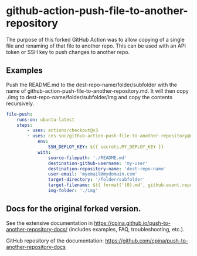 # github-action-push-file-to-another-repository

The purpose of this forked GitHub Action was to allow copying of a single file and renaming of that file to another repo. This can be used with an API token or SSH key to push changes to another repo.

## Examples

Push the README.md to the dest-repo-name/folder/subfolder with the name of github-action-push-file-to-another-repository.md. It will then copy ./img to dest-repo-name/folder/subfolder/img and copy the contents recursively.

``` yaml
file-push:
    runs-on: ubuntu-latest
    steps:
        - uses: actions/checkout@v3
        - uses: ces-soc/github-action-push-file-to-another-repository@main
            env:
                SSH_DEPLOY_KEY: ${{ secrets.MY_DEPLOY_KEY }}
            with:
                source-filepath: './README.md'
                destination-github-username: 'my-user'
                destination-repository-name: 'dest-repo-name'
                user-email: 'myemail@mydomain.com'
                target-directory: '/folder/subfolder'
                target-filename: ${{ format('{0}.md', github.event.repository.name )}}
                img-folder: './img'

```

## Docs for the original forked version.
See the extensive documentation in https://cpina.github.io/push-to-another-repository-docs/ (includes examples, FAQ, troubleshooting, etc.).

GitHub repository of the documentation: https://github.com/cpina/push-to-another-repository-docs
